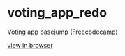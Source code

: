 # voting_app_redo
Voting app basejump [(Freecodecamp)]("https://www.freecodecamp.org")


[view in browser]("https://sheltered-ocean-94106.herokuapp.com/")